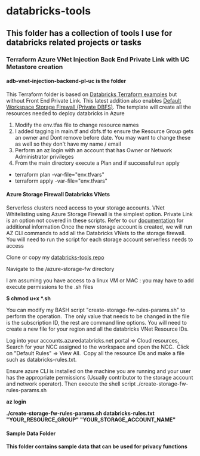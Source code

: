 # databricks-tools
## This folder has a collection of tools I use for databricks related projects or tasks
### Terraform Azure VNet Injection Back End Private Link with UC Metastore creation 
#### adb-vnet-injection-backend-pl-uc  is the folder
This Terraform folder is based on [Databricks Terraform examples](https://github.com/databricks/terraform-databricks-examples/tree/main/examples/adb-with-private-link-standard) but without Front End Private Link.  This latest addition also enables [Default Workspace Storage Firewall (Private DBFS)](https://learn.microsoft.com/en-us/azure/databricks/security/network/storage/firewall-support). The template will create all the resources needed to deploy databricks in Azure
1. Modify the env.tfas file to change resource names
2. I added tagging in main.tf and dbfs.tf to ensure the Resource Group gets an owner and Dont remove before date.  You may want to change these as well so they don't have my name / email
3. Perform an az login with an account that has Owner  or Network Administrator privileges
4. From the main directory execute a Plan and if successful run apply
* terraform plan -var-file="env.tfvars"
* terraform apply -var-file="env.tfvars"
#### Azure Storage Firewall Databricks VNets
Serverless clusters need access to your storage accounts.  VNet Whitelisting using Azure Storage Firewall is the simplest option.  Private Link is an option not covered in these scripts.  Refer to our [documentation](https://learn.microsoft.com/en-us/azure/databricks/security/network/serverless-network-security/serverless-private-link) for additional information 
Once the new storage account is created, we will run AZ CLI commands to add all the Databricks VNets to the storage firewall. You will need to run the script for each storage account serverless needs to access

Clone or copy my [databricks-tools repo](https://github.com/ScottGriz/databricks-tools)

<p>
Navigate to the /azure-storage-fw directory
</p>
<p>I am assuming you have access to a linux VM or MAC : you may have to add execute permissions to the .sh files </p>
<b>$ chmod u+x *.sh</b>
<p>
You can modify my BASH script "create-storage-fw-rules-params.sh" to perform the operation.  The only value that needs to be changed in the file is the subscription ID, the rest are command line options. You will need to create a new file for your region and all the databricks VNet Resource IDs.  
</p>  
<p>Log into your accounts.azuredatabricks.net portal => Cloud resources,  Search for your NCC assigned to the workspace and open the NCC.  Click on "Default Rules" => View All.  Copy all the resource IDs and make a file such as databricks-rules.txt. 
</p>
<p>Ensure azure CLI is installed on the machine you are running and your user has the appropriate permissions (Usually contributor to the storage account and network operator). Then execute the shell script ./create-storage-fw-rules-params.sh</p>

<b>az login<b>
<p>
<b>./create-storage-fw-rules-params.sh databricks-rules.txt "YOUR_RESOURCE_GROUP" "YOUR_STORAGE_ACCOUNT_NAME"</b>
</p>

#### Sample Data Folder
This folder contains sample data that can be used for privacy functions
